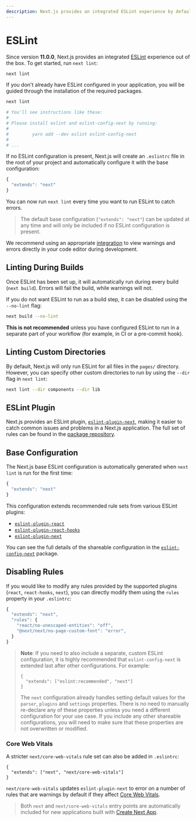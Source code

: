 ```yaml
---
description: Next.js provides an integrated ESLint experience by default. These conformance rules help you use Next.js in the optimal way.
---
```


# ESLint

Since version **11.0.0**, Next.js provides an integrated [ESLint](https://eslint.org/) experience out of the box. To get started, run `next lint`:

```bash
next lint
```

If you don't already have ESLint configured in your application, you will be guided through the installation of the required packages.

```bash
next lint

# You'll see instructions like these:
#
# Please install eslint and eslint-config-next by running:
#
#         yarn add --dev eslint eslint-config-next
#
# ...
```

If no ESLint configuration is present, Next.js will create an `.eslintrc` file in the root of your project and automatically configure it with the base configuration:

```js
{
  "extends": "next"
}
```

You can now run `next lint` every time you want to run ESLint to catch errors.

> The default base configuration (`"extends": "next"`) can be updated at any time and will only be included if no ESLint configuration is present.

We recommend using an appropriate [integration](https://eslint.org/docs/user-guide/integrations#editors) to view warnings and errors directly in your code editor during development.

## Linting During Builds

Once ESLint has been set up, it will automatically run during every build (`next build`). Errors will fail the build, while warnings will not.

If you do not want ESLint to run as a build step, it can be disabled using the `--no-lint` flag:

```bash
next build --no-lint
```

**This is not recommended** unless you have configured ESLint to run in a separate part of your workflow (for example, in CI or a pre-commit hook).

## Linting Custom Directories

By default, Next.js will only run ESLint for all files in the `pages/` directory. However, you can specify other custom directories to run by using the `--dir` flag in `next lint`:

```bash
next lint --dir components --dir lib
```

## ESLint Plugin

Next.js provides an ESLint plugin, [`eslint-plugin-next`](https://www.npmjs.com/package/@next/eslint-plugin-next), making it easier to catch common issues and problems in a Next.js application. The full set of rules can be found in the [package repository](https://github.com/vercel/next.js/tree/master/packages/eslint-plugin-next/lib/rules).

## Base Configuration

The Next.js base ESLint configuration is automatically generated when `next lint` is run for the first time:

```js
{
  "extends": "next"
}
```

This configuration extends recommended rule sets from various ESLint plugins:

- [`eslint-plugin-react`](https://www.npmjs.com/package/eslint-plugin-react)
- [`eslint-plugin-react-hooks`](https://www.npmjs.com/package/eslint-plugin-react-hooks)
- [`eslint-plugin-next`](https://www.npmjs.com/package/@next/eslint-plugin-next)

You can see the full details of the shareable configuration in the [`eslint-config-next`](https://www.npmjs.com/package/eslint-config-next) package.

## Disabling Rules

If you would like to modify any rules provided by the supported plugins (`react`, `react-hooks`, `next`), you can directly modify them using the `rules` property in your `.eslintrc`:

```js
{
  "extends": "next",
  "rules": {
    "react/no-unescaped-entities": "off",
    "@next/next/no-page-custom-font": "error",
  }
}
```

> **Note**: If you need to also include a separate, custom ESLint configuration, it is highly recommended that `eslint-config-next` is extended last after other configurations. For example:
>
> ```
> {
>   "extends": ["eslint:recommended", "next"]
> }
> ```
>
> The `next` configuration already handles setting default values for the `parser`, `plugins` and `settings` properties.
> There is no need to manually re-declare any of these properties unless you need a different configuration for your use case.
> If you include any other shareable configurations, you will need to make sure that these properties are not overwritten or modified.

### Core Web Vitals

A stricter `next/core-web-vitals` rule set can also be added in `.eslintrc`:

```
{
  "extends": ["next", "next/core-web-vitals"]
}
```

`next/core-web-vitals` updates `eslint-plugin-next` to error on a number of rules that are warnings by default if they affect [Core Web Vitals](https://web.dev/vitals/).

> Both `next` and `next/core-web-vitals` entry points are automatically included for new applications built with [Create Next App](/docs/api-reference/create-next-app.md).
